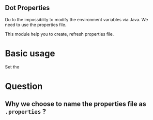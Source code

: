 ## Dot Properties

Du to the impossiblity to modify the environment variables via Java.
We need to use the properties file.

This module help you to create, refresh properties file.

# Basic usage

Set the 


# Question

## Why we choose to name the properties file as `.properties` ?

